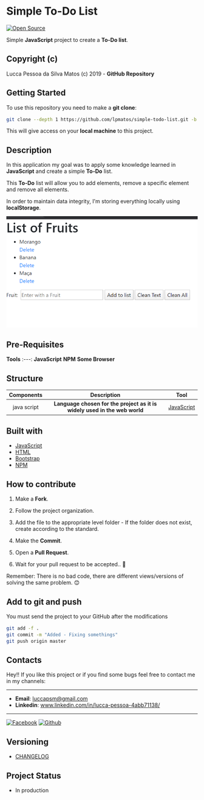 Simple To-Do List
============

[![Open Source](https://badges.frapsoft.com/os/v1/open-source.svg?v=102)](https://github.com/lpmatos)

Simple **JavaScript** project to create a **To-Do list**.

## Copyright (c)

Lucca Pessoa da Silva Matos (c) 2019 - **GitHub Repository**

## Getting Started

To use this repository you need to make a **git clone**:

```bash
git clone --depth 1 https://github.com/lpmatos/simple-todo-list.git -b master
```

This will give access on your **local machine** to this project.

## Description 

In this application my goal was to apply some knowledge learned in **JavaScript** and create a simple **To-Do** list. 

This **To-Do** list will allow you to add elements, remove a specific element and remove all elements.

In order to maintain data integrity, I'm storing everything locally using **localStorage**.

![Alt text](docs/LIST.png?raw=true "To-Do List")

## Pre-Requisites

**Tools**
:---:
**JavaScript**
**NPM**
**Some Browser**

## Structure

**Components** | **Description** | **Tool**
:---: | :---: | :---:
java script | **Language chosen for the project as it is widely used in the web world** | [JavaScript](https://developer.mozilla.org/pt-BR/docs/Aprender/JavaScript)

## Built with

- [JavaScript](https://developer.mozilla.org/pt-BR/docs/Aprender/JavaScript)
- [HTML](https://www.w3schools.com/html/)
- [Bootstrap](https://getbootstrap.com/)
- [NPM](https://www.npmjs.com/)

## How to contribute

1. Make a **Fork**.

2. Follow the project organization.

3. Add the file to the appropriate level folder - If the folder does not exist, create according to the standard.

4. Make the **Commit**.

5. Open a **Pull Request**.

6. Wait for your pull request to be accepted.. 🚀

Remember: There is no bad code, there are different views/versions of solving the same problem. 😊

## Add to git and push

You must send the project to your GitHub after the modifications

```bash
git add -f .
git commit -m "Added - Fixing somethings"
git push origin master
```

## Contacts

Hey!! If you like this project or if you find some bugs feel free to contact me in my channels:

---

* **Email**: luccapsm@gmail.com
* **Linkedin**: www.linkedin.com/in/lucca-pessoa-4abb71138/

---

[![Facebook](https://github.frapsoft.com/social/facebook.png)](https://www.facebook.com/lucca.pessoa.9)
[![Github](https://github.frapsoft.com/social/github.png)](https://github.com/lpmatos)

## Versioning

- [CHANGELOG](CHANGELOG.md)

## Project Status

* In production